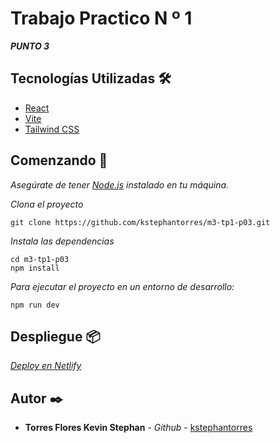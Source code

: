# Trabajo Practico N º 1

_**PUNTO 3**_

## Tecnologías Utilizadas 🛠️

- [React](https://es.react.dev/)
- [Vite](https://vitejs.dev/)
- [Tailwind CSS](https://tailwindcss.com/)

## Comenzando 🚀

_Asegúrate de tener [Node.js](https://nodejs.org/) instalado en tu máquina._

_Clona el proyecto_
```
git clone https://github.com/kstephantorres/m3-tp1-p03.git
``` 

_Instala las dependencias_

```
cd m3-tp1-p03
npm install
```

_Para ejecutar el proyecto en un entorno de desarrollo:_
```
npm run dev
```

## Despliegue 📦

_[Deploy en Netlify](https://m3-tp1-p03.netlify.app/)_

## Autor ✒️

* **Torres Flores Kevin Stephan** - *Github* - [kstephantorres](https://github.com/kstephantorres)
